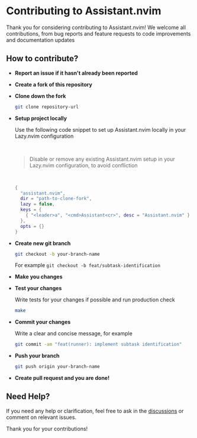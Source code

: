 # Contributing to Assistant.nvim

Thank you for considering contributing to Assistant.nvim! We welcome all contributions, from bug reports and feature requests to code improvements and documentation updates

## How to contribute?

- **Report an issue if it hasn't already been reported**
- **Create a fork of this repository**
- **Clone down the fork**

  ```sh
  git clone repository-url
  ```

- **Setup project locally**

  Use the following code snippet to set up Assistant.nvim locally in your Lazy.nvim configuration

  <br>

  > Disable or remove any existing Assistant.nvim setup in your Lazy.nvim configuration, to avoid confliction

  <br>

  ```lua
  {
    "assistant.nvim",
    dir = "path-to-clone-fork",
    lazy = false,
    keys = {
      { "<leader>a", "<cmd>Assistant<cr>", desc = "Assistant.nvim" }
    },
    opts = {}
  }
  ```

- **Create new git branch**

  ```sh
  git checkout -b your-branch-name
  ```

  For example `git checkout -b feat/subtask-identification`

- **Make you changes**
- **Test your changes**

  Write tests for your changes if possible and run production check

  ```sh
  make
  ```

- **Commit your changes**

  Write a clear and concise message, for example

  ```sh
  git commit -am "feat(runner): implement subtask identification"
  ```

- **Push your branch**

  ```sh
  git push origin your-branch-name
  ```

- **Create pull request and you are done!**

## Need Help?

If you need any help or clarification, feel free to ask in the [discussions](https://github.com/A7Lavinraj/assistant.nvim/discussions) or comment on relevant issues.

Thank you for your contributions!
